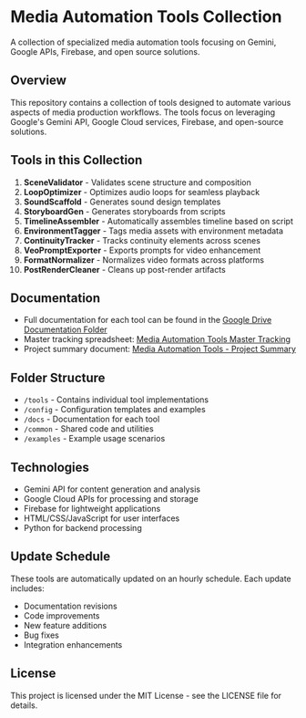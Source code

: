 # Media Automation Tools Collection

A collection of specialized media automation tools focusing on Gemini, Google APIs, Firebase, and open source solutions.

## Overview

This repository contains a collection of tools designed to automate various aspects of media production workflows. The tools focus on leveraging Google's Gemini API, Google Cloud services, Firebase, and open-source solutions.

## Tools in this Collection

1. **SceneValidator** - Validates scene structure and composition
2. **LoopOptimizer** - Optimizes audio loops for seamless playback
3. **SoundScaffold** - Generates sound design templates
4. **StoryboardGen** - Generates storyboards from scripts
5. **TimelineAssembler** - Automatically assembles timeline based on script
6. **EnvironmentTagger** - Tags media assets with environment metadata
7. **ContinuityTracker** - Tracks continuity elements across scenes
8. **VeoPromptExporter** - Exports prompts for video enhancement
9. **FormatNormalizer** - Normalizes video formats across platforms
10. **PostRenderCleaner** - Cleans up post-render artifacts

## Documentation

- Full documentation for each tool can be found in the [Google Drive Documentation Folder](https://drive.google.com/drive/folders/1MRG-G-SnLPd-ngCMI-aCO5g3kj1ERgqy)
- Master tracking spreadsheet: [Media Automation Tools Master Tracking](https://docs.google.com/spreadsheets/d/1R1NytxvpeDHQUVgdIe_FxHYk3ud7NlnreKCYBoD4yhY/edit)
- Project summary document: [Media Automation Tools - Project Summary](https://docs.google.com/document/d/1TzRpSt9TVVNuoZT1JvzpNbamTslkXRKr5gdyI3q8Pjw/edit)

## Folder Structure

- `/tools` - Contains individual tool implementations
- `/config` - Configuration templates and examples
- `/docs` - Documentation for each tool
- `/common` - Shared code and utilities
- `/examples` - Example usage scenarios

## Technologies

- Gemini API for content generation and analysis
- Google Cloud APIs for processing and storage
- Firebase for lightweight applications
- HTML/CSS/JavaScript for user interfaces
- Python for backend processing

## Update Schedule

These tools are automatically updated on an hourly schedule. Each update includes:
- Documentation revisions
- Code improvements
- New feature additions
- Bug fixes
- Integration enhancements

## License

This project is licensed under the MIT License - see the LICENSE file for details.
